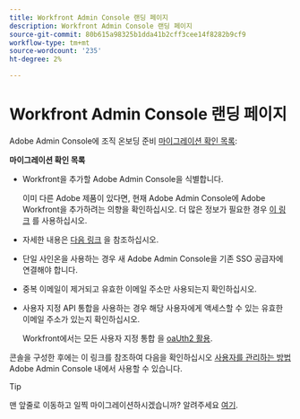 ```yaml
---
title: Workfront Admin Console 랜딩 페이지
description: Workfront Admin Console 랜딩 페이지
source-git-commit: 80b615a98325b1dda41b2cff3cee14f8282b9cf9
workflow-type: tm+mt
source-wordcount: '235'
ht-degree: 2%

---
```


# Workfront Admin Console 랜딩 페이지

Adobe Admin Console에 조직 온보딩 준비 [마이그레이션 확인 목록](https://experienceleague.adobe.com/docs/workfront/using/administration-and-setup/admin-in-admin-console/prep-for-admin-console.html):

**마이그레이션 확인 목록**

* Workfront을 추가할 Adobe Admin Console을 식별합니다.

   이미 다른 Adobe 제품이 있다면, 현재 Adobe Admin Console에 Adobe Workfront을 추가하려는 의향을 확인하십시오. 더 많은 정보가 필요한 경우 [이 링크](https://helpx.adobe.com/enterprise/using/admin-console.html) 를 사용하십시오.

* 자세한 내용은 [다음 링크](https://helpx.adobe.com/enterprise/using/deployment-planning.html) 을 참조하십시오.
* 단일 사인온을 사용하는 경우 새 Adobe Admin Console을 기존 SSO 공급자에 연결해야 합니다.
* 중복 이메일이 제거되고 유효한 이메일 주소만 사용되는지 확인하십시오.
* 사용자 지정 API 통합을 사용하는 경우 해당 사용자에게 액세스할 수 있는 유효한 이메일 주소가 있는지 확인하십시오.

   Workfront에서는 모든 사용자 지정 통합 을 [oaUth2 활용](https://experienceleague.adobe.com/docs/workfront/using/administration-and-setup/configure-integrations/create-oauth-application.html).

콘솔을 구성한 후에는 이 링크를 참조하여 다음을 확인하십시오 [사용자를 관리하는 방법](https://experienceleague.adobe.com/docs/workfront/using/administration-and-setup/add-users/create-manage-users/admin-console.html) Adobe Admin Console 내에서 사용할 수 있습니다.

>[!TIP]
>
>맨 앞줄로 이동하고 일찍 마이그레이션하시겠습니까? 알려주세요 [여기](https://workfront.az1.qualtrics.com/jfe/form/SV_9T5LuHf05JUOPAi).

